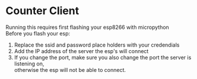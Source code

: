 # Counter Client

Running this requires first flashing your esp8266 with micropython<br>
Before you flash your esp:<br>	

1. Replace the ssid and password place holders with your credendials<br>
2. Add the IP address of the server the esp's will connect<br>
3. If you change the port, make sure you also change the port the server is listening on,<br>
otherwise the esp will not be able to connect.
